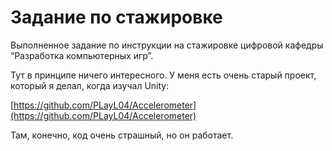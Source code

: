 # Задание по стажировке

Выполненное задание по инструкции на стажировке цифровой кафедры “Разработка компьютерных игр”.

Тут в принципе ничего интересного. У меня есть очень старый проект, который я делал, когда изучал Unity: 

[https://github.com/PLayL04/Accelerometer](https://github.com/PLayL04/Accelerometer)

Там, конечно, код очень страшный, но он работает.